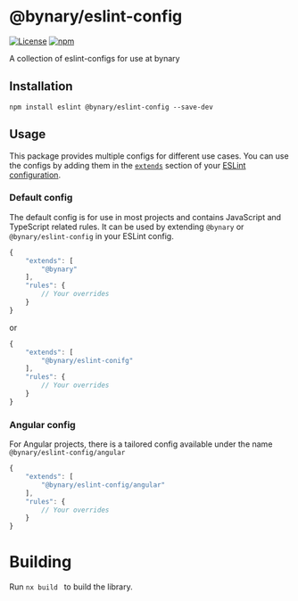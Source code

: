# @bynary/eslint-config
[![License](https://img.shields.io/github/license/bynaryDE/eslint-config)](https://github.com/bynaryDE/eslint-config/blob/main/LICENSE.md)
[![npm](https://img.shields.io/npm/v/%40bynary%2Feslint-config)](https://www.npmjs.com/package/@bynary/eslint-config)


A collection of eslint-configs for use at bynary

## Installation
```shell
npm install eslint @bynary/eslint-config --save-dev
```

## Usage

This package provides multiple configs for different use cases.
You can use the configs by adding them in the [`extends`](http://eslint.org/docs/user-guide/configuring#extending-configuration-files) section of your [ESLint configuration](http://eslint.org/docs/user-guide/configuring).

### Default config

The default config is for use in most projects and contains JavaScript and TypeScript related rules. It can be used by extending `@bynary` or `@bynary/eslint-config` in your ESLint config.

```js
{
    "extends": [
        "@bynary"
    ],
    "rules": {
        // Your overrides
    }
}
```

or


```js
{
    "extends": [
        "@bynary/eslint-conifg"
    ],
    "rules": {
        // Your overrides
    }
}
```

### Angular config

For Angular projects, there is a tailored config available under the name `@bynary/eslint-config/angular`



```js
{
    "extends": [
        "@bynary/eslint-config/angular"
    ],
    "rules": {
        // Your overrides
    }
}
```

# Building

Run `nx build ` to build the library.

